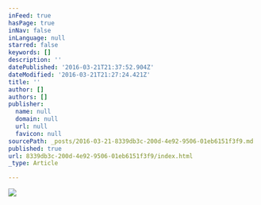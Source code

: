 ```yaml
---
inFeed: true
hasPage: true
inNav: false
inLanguage: null
starred: false
keywords: []
description: ''
datePublished: '2016-03-21T21:37:52.904Z'
dateModified: '2016-03-21T21:27:24.421Z'
title: ''
author: []
authors: []
publisher:
  name: null
  domain: null
  url: null
  favicon: null
sourcePath: _posts/2016-03-21-8339db3c-200d-4e92-9506-01eb6151f3f9.md
published: true
url: 8339db3c-200d-4e92-9506-01eb6151f3f9/index.html
_type: Article

---
```

![](https://the-grid-user-content.s3-us-west-2.amazonaws.com/cf48ea39-d458-440b-961d-a0285c1bd7f5.jpg)